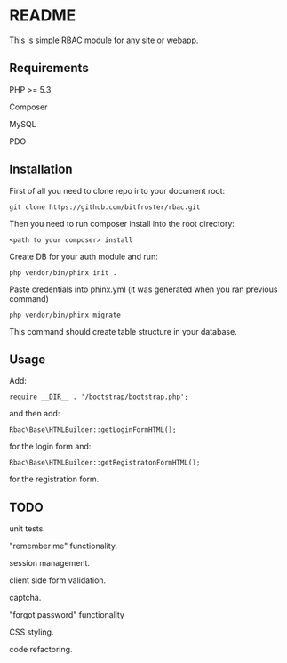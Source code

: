 README
======

This is simple RBAC module for any site or webapp.

Requirements
------------
PHP >= 5.3

Composer

MySQL

PDO

Installation
------------

First of all you need to clone repo into your document root:

    git clone https://github.com/bitfroster/rbac.git

Then you need to run composer install into the root directory:

    <path to your composer> install

Create DB for your auth module and run:

    php vendor/bin/phinx init .
    
Paste credentials into phinx.yml (it was generated when you ran previous command)

    php vendor/bin/phinx migrate

This command should create table structure in your database.

Usage
------------

Add:

    require __DIR__ . '/bootstrap/bootstrap.php';

and then add:

    Rbac\Base\HTMLBuilder::getLoginFormHTML();

for the login form and:

    Rbac\Base\HTMLBuilder::getRegistratonFormHTML();
    
for the registration form.

TODO
------------

unit tests.

"remember me" functionality.

session management.

client side form validation.

captcha.

"forgot password" functionality

CSS styling.

code refactoring.

